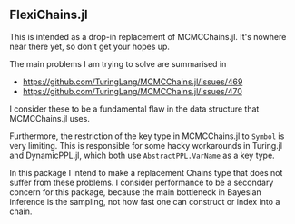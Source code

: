 ## FlexiChains.jl

This is intended as a drop-in replacement of MCMCChains.jl.
It's nowhere near there yet, so don't get your hopes up.

The main problems I am trying to solve are summarised in 
- https://github.com/TuringLang/MCMCChains.jl/issues/469
- https://github.com/TuringLang/MCMCChains.jl/issues/470

I consider these to be a fundamental flaw in the data structure that MCMCChains.jl uses.

Furthermore, the restriction of the key type in MCMCChains.jl to `Symbol` is very limiting.
This is responsible for some hacky workarounds in Turing.jl and DynamicPPL.jl, which both use `AbstractPPL.VarName` as a key type.

In this package I intend to make a replacement Chains type that does not suffer from these problems.
I consider performance to be a secondary concern for this package, because the main bottleneck in Bayesian inference is the sampling, not how fast one can construct or index into a chain.
